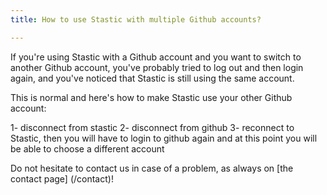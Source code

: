 ```yaml
---
title: How to use Stastic with multiple Github accounts?

---
```

If you're using Stastic with a Github account and you want to switch to another Github account, you've probably tried to log out and then login again, and you've noticed that Stastic is still using the same account.

This is normal and here's how to make Stastic use your other Github account:

1- disconnect from stastic
2- disconnect from github
3- reconnect to Stastic, then you will have to login to github again and at this point you will be able to choose a different account

Do not hesitate to contact us in case of a problem, as always on [the contact page] (/contact)!